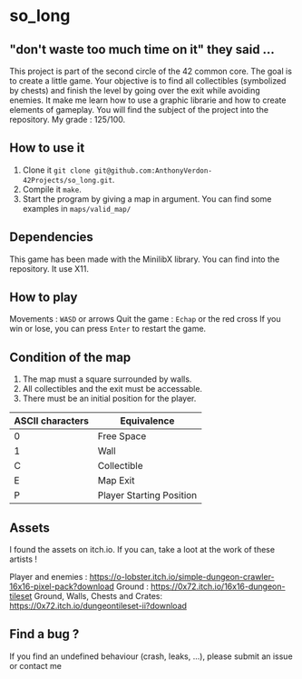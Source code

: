 # so_long

## "don't waste too much time on it" they said ... 

This project is part of the second circle of the 42 common core. The goal is to create a little game. Your objective is to find all collectibles (symbolized by chests) and finish the level by going over the exit while avoiding enemies. It make me learn how to use a graphic librarie and how to create elements of gameplay. You will find the subject of the project into the repository. My grade : 125/100.

## How to use it

1. Clone it `git clone git@github.com:AnthonyVerdon-42Projects/so_long.git`.
2. Compile it `make`.
3. Start the program by giving a map in argument. You can find some examples in `maps/valid_map/`

## Dependencies

This game has been made with the MinilibX library. You can find into the repository. It use X11.

## How to play

Movements : `WASD` or arrows
Quit the game : `Echap` or the red cross
If you win or lose, you can press `Enter` to restart the game.

## Condition of the map

1. The map must a square surrounded by walls.
2. All collectibles and the exit must be accessable.
3. There must be an initial position for the player.

| ASCII characters | Equivalence |
| ---------------- | ----------- |
| 0                | Free Space  |
| 1                | Wall        |
| C                | Collectible |
| E                | Map Exit    |
| P                | Player Starting Position |


## Assets

I found the assets on itch.io. If you can, take a loot at the work of these artists !

Player and enemies : https://o-lobster.itch.io/simple-dungeon-crawler-16x16-pixel-pack?download
Ground : https://0x72.itch.io/16x16-dungeon-tileset
Ground, Walls, Chests and Crates: https://0x72.itch.io/dungeontileset-ii?download

## Find a bug ?

If you find an undefined behaviour (crash, leaks, ...), please submit an issue or contact me
